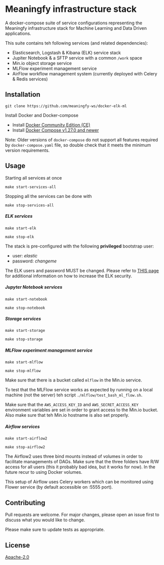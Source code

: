 # Meaningfy infrastructure stack 

A docker-compose suite of service configurations representing the Meaningfy infrastructure stack for Machine Learning and Data Driven applications.

This suite contains teh following services (and related dependencies):
* Elasticsearch, Logstash & Kibana (ELK) service stack
* Jupiter Notebook & a SFTP service with a common `/work` space
* Min.io object storage service 
* MLFlow experiment management service
* AirFlow workflow management system (currently deployed with Celery & Redis services)

## Installation

```shell script
git clone https://github.com/meaningfy-ws/docker-elk-ml
```

Install Docker and Docker-compose
* Install [Docker Community Edition (CE)](https://docs.docker.com/engine/installation/)
* Install [Docker Compose v1.27.0 and newer](https://docs.docker.com/compose/install/)

Note: Older versions of `docker-compose` do not support all features required by `docker-compose.yaml` file, so double check that it meets the minimum version requirements.

## Usage

Starting all services at once
```shell script
make start-services-all
```
Stopping all the services can be done with 
```shell script
make stop-services-all
```

##### ELK services
```shell script
make start-elk
```
```shell script
make stop-elk
```
The stack is pre-configured with the following **privileged** bootstrap user:

* user: *elastic*
* password: *changeme*

The ELK users and password MUST be changed. Please refer to [THIS page](https://github.com/deviantony/docker-elk#initial-setup) for additional information on how to increase the ELK security. 

##### Jupyter Notebook services
```shell script
make start-notebook
```
```shell script
make stop-notebook
```
##### Storage services
```shell script
make start-storage
```
```shell script
make stop-storage
```
##### MLFlow experiment management service
```shell script
make start-mlflow
```
```shell script
make stop-mlflow
```

Make sure that there is a bucket called `mlflow` in the Min.io service.

To test that the MLFlow service works as expected by running on a local machine (not the server) teh script `./mlflow/test_bash_ml_flow.sh`. 

Make sure that the `AWS_ACCESS_KEY_ID` and `AWS_SECRET_ACCESS_KEY` environment variables are set in order to grant access to the Min.io bucket. Also make sure that teh Min.io hostname is also set properly.    


##### Airflow services
```shell script
make start-airflow2
```
```shell script
make stop-airflow2
```

The Airflow2 uses three bind mounts instead of volumes in order to facilitate managements of DAGs. Make sure that the three folders have R/W access for all users (this it probably bad idea, but it works for now). In the future recur to using Docker volumes.
 
This setup of Airflow uses Celery workers which can be monitored using Flower service (by default accessible on :5555 port). 

## Contributing
Pull requests are welcome. For major changes, please open an issue first to discuss what you would like to change.

Please make sure to update tests as appropriate.

## License
[Apache-2.0](http://www.apache.org/licenses/LICENSE-2.0)
